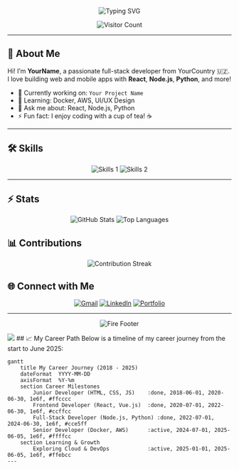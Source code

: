 <!-- Animated Typing Title -->
<p align="center">
  <img src="https://readme-typing-svg.herokuapp.com?size=30¢er=true&vCenter=true&width=1000&height=80&lines=I'm+YourName;Full-Stack+Developer;Welcome+to+My+GitHub!+🌟" alt="Typing SVG" />
</p>

<!-- Visitor Count -->
<p align="center">
  <img src="https://profile-counter.glitch.me/YourUsername/count.svg" alt="Visitor Count" />
</p>

---

## 👋 About Me
Hi! I’m **YourName**, a passionate full-stack developer from YourCountry 🇺🇿.  
I love building web and mobile apps with **React**, **Node.js**, **Python**, and more!  
- 🔭 Currently working on: `Your Project Name`  
- 🌱 Learning: Docker, AWS, UI/UX Design  
- 💬 Ask me about: React, Node.js, Python  
- ⚡ Fun fact: I enjoy coding with a cup of tea! ☕

---

## 🛠️ Skills
<p align="center">
  <img src="https://skillicons.dev/icons?i=react,bootstrap,mui,html,css,vscode,github,figma,tailwind,git,r" alt="Skills 1" />
  <img src="https://skillicons.dev/icons?i=nodejs,python,javascript,typescript,express,firebase,mongodb,c,java,nextjs,mysql,flask" alt="Skills 2" />
</p>

---

## ⚡ Stats
<div align="center">
  <img src="https://github-readme-stats.vercel.app/api?username=Bakhodirbekov&show_icons=true&theme=radical" alt="GitHub Stats" />
  <img src="https://github-readme-stats.vercel.app/api/top-langs/?username=Bakhodirbekov&layout=compact&theme=radical" alt="Top Languages" />
</div>

## 📊 Contributions
<p align="center">
  <img src="https://github-readme-streak-stats.herokuapp.com/?user=YourUsername&theme=radical" alt="Contribution Streak" />
</p>



## 🌐 Connect with Me
<p align="center">
  <a href="mailto:your.email@example.com"><img src="https://img.shields.io/badge/Gmail-D14836?style=for-the-badge&logo=gmail&logoColor=white" alt="Gmail" /></a>
  <a href="https://linkedin.com/in/yourusername"><img src="https://img.shields.io/badge/LinkedIn-0077B5?style=for-the-badge&logo=linkedin&logoColor=white" alt="LinkedIn" /></a>
  <a href="https://yourportfolio.com"><img src="https://img.shields.io/badge/Portfolio-FF7139?style=for-the-badge&logo=web&logoColor=white" alt="Portfolio" /></a>
</p>

---


<!-- Footer Animation -->
<p align="center">
  <img src="https://media.giphy.com/media/l0HlGma77sc2aMgg0/giphy.gif" alt="Fire Footer" />
</p>


<!-- Footer Animation -->
<img src="https://capsule-render.vercel.app/api?type=waving&color=00bfbf&height=120§ion=footer"/>
## 📈 My Career Path
Below is a timeline of my career journey from the start to June 2025:

```mermaid
gantt
    title My Career Journey (2018 - 2025)
    dateFormat  YYYY-MM-DD
    axisFormat  %Y-%m
    section Career Milestones
        Junior Developer (HTML, CSS, JS)    :done, 2018-06-01, 2020-06-30, 1e6f, #ffcccc
        Frontend Developer (React, Vue.js)  :done, 2020-07-01, 2022-06-30, 1e6f, #ccffcc
        Full-Stack Developer (Node.js, Python) :done, 2022-07-01, 2024-06-30, 1e6f, #cce5ff
        Senior Developer (Docker, AWS)      :active, 2024-07-01, 2025-06-05, 1e6f, #ffffcc
    section Learning & Growth
        Exploring Cloud & DevOps            :active, 2025-01-01, 2025-06-05, 1e6f, #ffebcc
---

